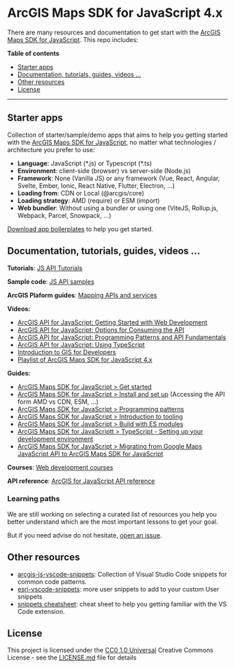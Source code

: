 # ArcGIS Maps SDK for JavaScript 4.x

There are many resources and documentation to get start with the [ArcGIS Maps SDK for JavaScript](http://js.arcgis.com/). This repo includes:

<!-- START doctoc generated TOC please keep comment here to allow auto update -->
<!-- DON'T EDIT THIS SECTION, INSTEAD RE-RUN doctoc TO UPDATE -->
**Table of contents**

- [Starter apps](#starter-apps)
- [Documentation, tutorials, guides, videos ...](#documentation-tutorials-guides-videos-)
- [Other resources](#other-resources)
- [License](#license)

<!-- END doctoc generated TOC please keep comment here to allow auto update -->

---

## Starter apps

Collection of starter/sample/demo apps that aims to help you getting started with the [ArcGIS Maps SDK for JavaScript](http://js.arcgis.com/), no matter what technologies / architecture you prefer to use:

* **Language**: JavaScript (\*.js) or Typescript (\*.ts)
* **Environment**: client-side (browser) vs server-side (Node.js)
* **Framework**: None (Vanilla JS) or any framework (Vue, React, Angular, Svelte, Ember, Ionic, React Native, Flutter, Electron, ...)
* **Loading from**: CDN or Local (@arcgis/core)
* **Loading strategy**: AMD (require) or ESM (import)
* **Web bundler**: Without using a bundler or using one (ViteJS, Rollup.js, Webpack, Parcel, Snowpack, ...)

[Download app boilerplates](./starter-apps/) to help you get started.

## Documentation, tutorials, guides, videos ...

**Tutorials**: [JS API Tutorials](https://developers.arcgis.com/javascript/latest/display-a-map/)

**Sample code**: [JS API samples](https://developers.arcgis.com/javascript/latest/sample-code/)

**ArcGIS Plaform guides**: [Mapping APIs and services](https://developers.arcgis.com/documentation/mapping-apis-and-services/#topics)

**Videos:**

* [ArcGIS API for JavaScript: Getting Started with Web Development](https://www.youtube.com/watch?v=z9kIZjUjsZ4&list=PLahIW2YFPQd6Uu9u3kRTgGo-HxONKDTi1&index=30)
* [ArcGIS API for JavaScript: Options for Consuming the API](https://www.youtube.com/watch?v=UL0m0EXW8Es&list=PLahIW2YFPQd6Uu9u3kRTgGo-HxONKDTi1&index=38)
* [ArcGIS API for JavaScript: Programming Patterns and API Fundamentals](https://www.youtube.com/watch?v=mA8uLu4-IcU&list=PLahIW2YFPQd6Uu9u3kRTgGo-HxONKDTi1&index=27)
* [ArcGIS API for JavaScript: Using TypeScript](https://www.youtube.com/watch?v=TYxHZb1HPqs&list=PLahIW2YFPQd6Uu9u3kRTgGo-HxONKDTi1&index=18)
* [Introduction to GIS for Developers](https://www.pluralsight.com/courses/gis-introduction-developers)
* [Playlist of ArcGIS Maps SDK for JavaScript 4.x](https://www.youtube.com/playlist?list=PLahIW2YFPQd6Uu9u3kRTgGo-HxONKDTi1)

**Guides:**

* [ArcGIS Maps SDK for JavaScript > Get started](https://www.youtube.com/watch?v=TYxHZb1HPqs&list=PLahIW2YFPQd6Uu9u3kRTgGo-HxONKDTi1&index=18)
* [ArcGIS Maps SDK for JavaScript > Install and set up](https://developers.arcgis.com/javascript/latest/install-and-set-up/) (Accessing the API form AMD vs CDN, ESM, ...)
* [ArcGIS Maps SDK for JavaScript > Programming patterns](https://developers.arcgis.com/javascript/latest/programming-patterns/)
* [ArcGIS Maps SDK for JavaScript > Introduction to tooling](https://developers.arcgis.com/javascript/latest/tooling-intro/)
* [ArcGIS Maps SDK for JavaScript > Build with ES modules](https://developers.arcgis.com/javascript/latest/es-modules/)
* [ArcGIS Maps SDK for JavaScriptt > TypeScript - Setting up your development environment](https://developers.arcgis.com/javascript/latest/typescript-setup/)
* [ArcGIS Maps SDK for JavaScript > Migrating from Google Maps JavaScript API to ArcGIS Maps SDK for JavaScript](https://developers.arcgis.com/javascript/latest/migrating-from-google-maps-to-arcgis-javascript-api/)

**Courses**: [Web development courses](https://www.esri.com/training/Bookmark/FKTCZXK3B)

**API reference**: [ArcGIS for JavaScript API reference](https://developers.arcgis.com/javascript/latest/api-reference/)

### Learning paths

We are still working on selecting a curated list of resources you help you better understand which are the most important lessons to get your goal.

But if you need advise do not hesitate, [open an issue](https://github.com/hhkaos/arcgis-js-api-starter-apps/issues).

## Other resources

* [arcgis-js-vscode-snippets](https://github.com/Esri/arcgis-js-vscode-snippets): Collection of Visual Studio Code snippets for common code patterns.
* [esri-vscode-snippets](https://github.com/hhkaos/esri-vscode-snippets): more user snippets to add to your custom User snippets
* [snippets cheatsheet](https://cheatography.com/hhkaos/cheat-sheets/vscode-arcgis-js-api-4-x-snippets-cheat-sheet/): cheat sheet to help you getting familiar with the VS Code extension.

## License

This project is licensed under the [CC0 1.0 Universal](LICENSE.md)
Creative Commons License - see the [LICENSE.md](LICENSE.md) file for
details


